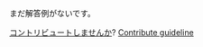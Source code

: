 
まだ解答例がないです。

[コントリビュートしませんか](https://github.com/BFEdev/BFE.dev-solutions/blob/main/problem/bigdecimal-multiplication_ja.md)?  [Contribute guideline](https://github.com/BFEdev/BFE.dev-solutions#how-to-contribute)
